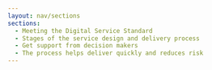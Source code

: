 ```yaml
---
layout: nav/sections
sections:
  - Meeting the Digital Service Standard
  - Stages of the service design and delivery process
  - Get support from decision makers
  - The process helps deliver quickly and reduces risk
---
```

